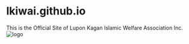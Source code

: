 # lkiwai.github.io
This is the Official Site of Lupon Kagan Islamic Welfare Association Inc.
![logo](https://user-images.githubusercontent.com/120906094/208617263-6a6de3e8-1ef2-43ec-9887-cf16d3844e3b.png)


